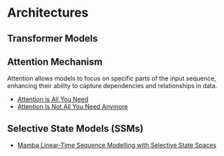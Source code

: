 # Architectures

## Transformer Models

## Attention Mechanism 
Attention allows models to focus on specific parts of the input sequence, enhancing their ability to capture dependencies and relationships in data.
- [Attention is All You Need](https://arxiv.org/abs/1706.03762) 
- [Attention Is Not All You Need Anymore](https://arxiv.org/abs/2308.07661)

## Selective State Models (SSMs)
- [Mamba Linear-Time Sequence Modelling with Selective State Spaces](https://arxiv.org/abs/2312.00752)  